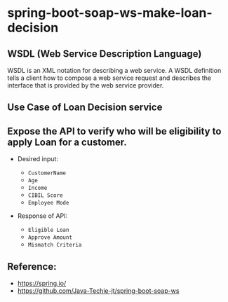 # spring-boot-soap-ws-make-loan-decision
## WSDL (Web Service Description Language)
WSDL is an XML notation for describing a web service. A WSDL definition tells a client how to compose a web service request and describes the interface that is provided by the web service provider.

## Use Case of Loan Decision service
Expose the API to verify who will be eligibility to apply Loan for a customer.
- 
- Desired input:
  + `CustomerName`
  + `Age`
  + `Income`
  + `CIBIL Score`
  + `Employee Mode`
  
- Response of API:
  + `Eligible Loan`
  + `Approve Amount`
  + `Mismatch Criteria`

## Reference:
- https://spring.io/
- https://github.com/Java-Techie-jt/spring-boot-soap-ws